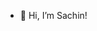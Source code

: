 - 👋 Hi, I’m Sachin!
<!---
sachinsfo/sachinsfo is a ✨ special ✨ repository because its `README.md` (this file) appears on your GitHub profile.
You can click the Preview link to take a look at your changes.
--->
